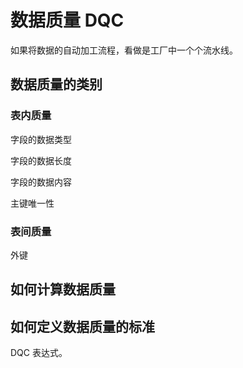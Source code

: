 # 数据质量 DQC


如果将数据的自动加工流程，看做是工厂中一个个流水线。



## 数据质量的类别


### 表内质量

字段的数据类型

字段的数据长度

字段的数据内容

主键唯一性

### 表间质量

外键

## 如何计算数据质量


## 如何定义数据质量的标准

DQC 表达式。

